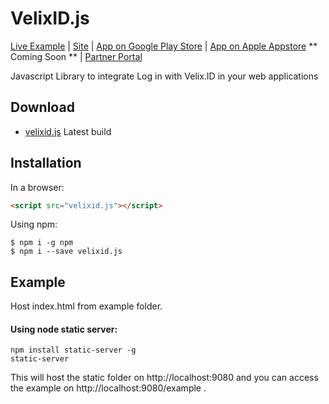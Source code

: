# VelixID.js

[Live Example](https://velix-id.github.io/velixid.js/example/) |
[Site](https://lodash.com/) |
[App on Google Play Store](https://play.google.com/store/apps/details?id=velix.id.mobile) |
[App on Apple Appstore](#) ** Coming Soon  ** |
[Partner Portal](https://partner.velix.id/)

Javascript Library to integrate Log in with Velix.ID in your web applications

## Download

* [velixid.js](https://raw.githubusercontent.com/velix-id/velixid.js/master/velixid.js) Latest build

## Installation

In a browser:
```html
<script src="velixid.js"></script>
```

Using npm:
```shell
$ npm i -g npm
$ npm i --save velixid.js
```

## Example

Host index.html from example folder.

#### Using node static server:

```shell
npm install static-server -g
static-server
```

This will host the static folder on http://localhost:9080 and you can access the example on http://localhost:9080/example .

